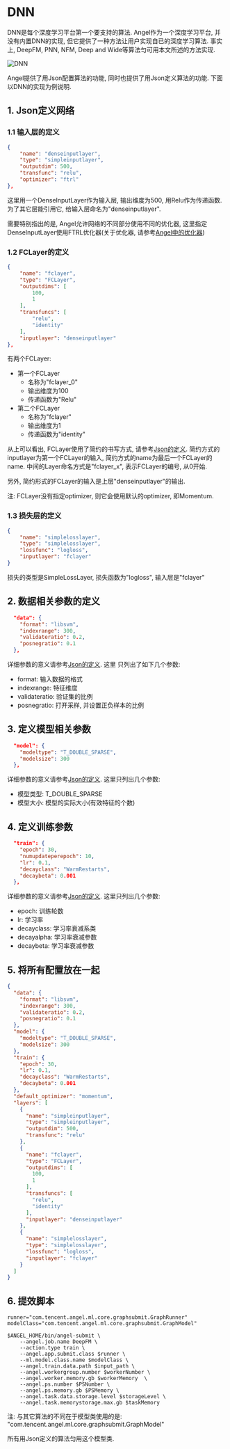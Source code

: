 # DNN

DNN是每个深度学习平台第一个要支持的算法. Angel作为一个深度学习平台, 并没有内置DNN的实现, 但它提供了一种方法让用户实现自已的深度学习算法. 事实上, DeepFM, PNN, NFM, Deep and Wide等算法匀可用本文所述的方法实现.

![DNN](../img/DNN.PNG)

Angel提供了用Json配置算法的功能, 同时也提供了用Json定义算法的功能. 下面以DNN的实现为例说明.

## 1. Json定义网络

### 1.1 输入层的定义
```json
{
    "name": "denseinputlayer",
    "type": "simpleinputlayer",
    "outputdim": 500,
    "transfunc": "relu",
    "optimizer": "ftrl"
},
```
这里用一个DenseInputLayer作为输入层, 输出维度为500, 用Relu作为传递函数. 为了其它层能引用它, 给输入层命名为"denseinputlayer".

需要特别指出的是, Angel允许网络的不同部分使用不同的优化器, 这里指定DenseInputLayer使用FTRL优化器(关于优化器, 请参考[Angel中的优化器](../basic/optimizer_on_angel.md))

### 1.2 FCLayer的定义
```json
{
    "name": "fclayer",
    "type": "FCLayer",
    "outputdims": [
        100,
        1
    ],
    "transfuncs": [
        "relu",
        "identity"
    ],
    "inputlayer": "denseinputlayer"
},
```

有两个FCLayer:
- 第一个FCLayer
    - 名称为"fclayer_0"
    - 输出维度为100
    - 传递函数为"Relu"
- 第二个FCLayer
    - 名称为"fclayer"
    - 输出维度为1
    - 传递函数为"identity"

从上可以看出, FCLayer使用了简约的书写方式, 请参考[Json的定义](../basic/json_conf.md). 简约方式的inputlayer为第一个FCLayer的输入, 简约方式的name为最后一个FCLayer的name. 中间的Layer命名方式是"fclayer_x", 表示FCLayer的编号, 从0开始.

另外, 简约形式的FCLayer的输入是上层"denseinputlayer"的输出.

注: FCLayer没有指定optimizer, 则它会使用默认的optimizer, 即Momentum.

### 1.3 损失层的定义
```json
{
    "name": "simplelosslayer",
    "type": "simplelosslayer",
    "lossfunc": "logloss",
    "inputlayer": "fclayer"
}
```

损失的类型是SimpleLossLayer, 损失函数为"logloss", 输入层是"fclayer"

## 2. 数据相关参数的定义
```json
  "data": {
    "format": "libsvm",
    "indexrange": 300,
    "validateratio": 0.2,
    "posnegratio": 0.1
  },
```
详细参数的意义请参考[Json的定义](../basic/json_conf.md). 这里
只列出了如下几个参数:
- format: 输入数据的格式
- indexrange: 特征维度
- validateratio: 验证集的比例
- posnegratio: 打开采样, 并设置正负样本的比例

## 3. 定义模型相关参数
```json
  "model": {
    "modeltype": "T_DOUBLE_SPARSE",
    "modelsize": 300
  },
```
详细参数的意义请参考[Json的定义](../basic/json_conf.md). 这里只列出几个参数:
- 模型类型: T_DOUBLE_SPARSE
- 模型大小: 模型的实际大小(有效特征的个数)

## 4. 定义训练参数
```json
  "train": {
    "epoch": 30,
    "numupdateperepoch": 10,
    "lr": 0.1,
    "decayclass": "WarmRestarts",
    "decaybeta": 0.001
  },
```
详细参数的意义请参考[Json的定义](../basic/json_conf.md). 这里只列出几个参数:
- epoch: 训练轮数
- lr: 学习率
- decayclass: 学习率衰减系类
- decayalpha: 学习率衰减参数
- decaybeta: 学习率衰减参数


## 5. 将所有配置放在一起
```json
{
  "data": {
    "format": "libsvm",
    "indexrange": 300,
    "validateratio": 0.2,
    "posnegratio": 0.1
  },
  "model": {
    "modeltype": "T_DOUBLE_SPARSE",
    "modelsize": 300
  },
  "train": {
    "epoch": 30,
    "lr": 0.1,
    "decayclass": "WarmRestarts",
    "decaybeta": 0.001
  },
  "default_optimizer": "momentum",
  "layers": [
    {
      "name": "simpleinputlayer",
      "type": "simpleinputlayer",
      "outputdim": 500,
      "transfunc": "relu"
    },
    {
      "name": "fclayer",
      "type": "FCLayer",
      "outputdims": [
        100,
        1
      ],
      "transfuncs": [
        "relu",
        "identity"
      ],
      "inputlayer": "denseinputlayer"
    },
    {
      "name": "simplelosslayer",
      "type": "simplelosslayer",
      "lossfunc": "logloss",
      "inputlayer": "fclayer"
    }
  ]
}

```

## 6. 提效脚本 
```shell
runner="com.tencent.angel.ml.core.graphsubmit.GraphRunner"
modelClass="com.tencent.angel.ml.core.graphsubmit.GraphModel"

$ANGEL_HOME/bin/angel-submit \
    --angel.job.name DeepFM \
    --action.type train \
    --angel.app.submit.class $runner \
    --ml.model.class.name $modelClass \
    --angel.train.data.path $input_path \
    --angel.workergroup.number $workerNumber \
    --angel.worker.memory.gb $workerMemory  \
    --angel.ps.number $PSNumber \
    --angel.ps.memory.gb $PSMemory \  
    --angel.task.data.storage.level $storageLevel \
    --angel.task.memorystorage.max.gb $taskMemory
```

注: 与其它算法的不同在于模型类使用的是:
"com.tencent.angel.ml.core.graphsubmit.GraphModel"

所有用Json定义的算法匀用这个模型类.
